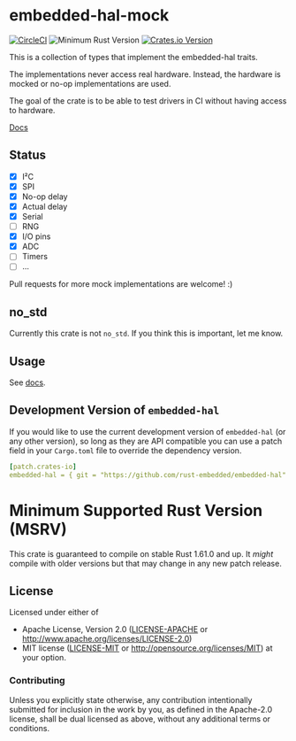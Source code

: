 # embedded-hal-mock

[![CircleCI][circle-ci-badge]][circle-ci]
![Minimum Rust Version][min-rust-badge]
[![Crates.io Version][version-badge]][crates-io]

This is a collection of types that implement the embedded-hal traits.

The implementations never access real hardware. Instead, the hardware is mocked
or no-op implementations are used.

The goal of the crate is to be able to test drivers in CI without having access
to hardware.

[Docs](https://docs.rs/embedded-hal-mock/)


## Status

- [x] I²C
- [x] SPI
- [x] No-op delay
- [x] Actual delay
- [x] Serial
- [ ] RNG
- [x] I/O pins
- [x] ADC
- [ ] Timers
- [ ] ...

Pull requests for more mock implementations are welcome! :)


## no\_std

Currently this crate is not `no_std`. If you think this is important, let me
know.


## Usage

See [docs](https://docs.rs/embedded-hal-mock/).


## Development Version of `embedded-hal`

If you would like to use the current development version of `embedded-hal` (or any other version),
so long as they are API compatible you can use a patch field in your `Cargo.toml` file to override
the dependency version.

```yaml
[patch.crates-io]
embedded-hal = { git = "https://github.com/rust-embedded/embedded-hal" }
```


# Minimum Supported Rust Version (MSRV)

This crate is guaranteed to compile on stable Rust 1.61.0 and up. It *might*
compile with older versions but that may change in any new patch release.


## License

Licensed under either of

 * Apache License, Version 2.0 ([LICENSE-APACHE](LICENSE-APACHE) or
   http://www.apache.org/licenses/LICENSE-2.0)
 * MIT license ([LICENSE-MIT](LICENSE-MIT) or
   http://opensource.org/licenses/MIT) at your option.

### Contributing

Unless you explicitly state otherwise, any contribution intentionally submitted
for inclusion in the work by you, as defined in the Apache-2.0 license, shall
be dual licensed as above, without any additional terms or conditions.


<!-- Badges -->
[circle-ci]: https://circleci.com/gh/dbrgn/embedded-hal-mock/tree/master
[circle-ci-badge]: https://circleci.com/gh/dbrgn/embedded-hal-mock/tree/master.svg?style=shield
[min-rust-badge]: https://img.shields.io/badge/rustc-1.31+-blue.svg
[crates-io]: https://crates.io/crates/embedded-hal-mock
[version-badge]: https://img.shields.io/crates/v/embedded-hal-mock.svg
